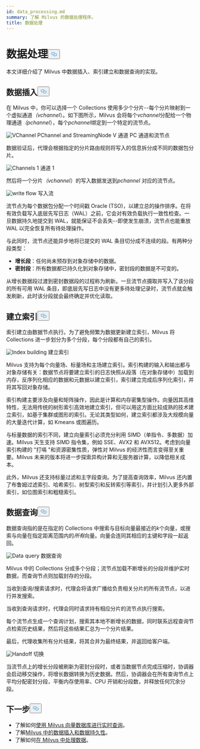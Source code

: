 ```yaml
---
id: data_processing.md
summary: 了解 Milvus 的数据处理程序。
title: 数据处理
---
```

<h1 id="Data-Processing" class="common-anchor-header">数据处理<button data-href="#Data-Processing" class="anchor-icon" translate="no">
      <svg translate="no"
        aria-hidden="true"
        focusable="false"
        height="20"
        version="1.1"
        viewBox="0 0 16 16"
        width="16"
      >
        <path
          fill="#0092E4"
          fill-rule="evenodd"
          d="M4 9h1v1H4c-1.5 0-3-1.69-3-3.5S2.55 3 4 3h4c1.45 0 3 1.69 3 3.5 0 1.41-.91 2.72-2 3.25V8.59c.58-.45 1-1.27 1-2.09C10 5.22 8.98 4 8 4H4c-.98 0-2 1.22-2 2.5S3 9 4 9zm9-3h-1v1h1c1 0 2 1.22 2 2.5S13.98 12 13 12H9c-.98 0-2-1.22-2-2.5 0-.83.42-1.64 1-2.09V6.25c-1.09.53-2 1.84-2 3.25C6 11.31 7.55 13 9 13h4c1.45 0 3-1.69 3-3.5S14.5 6 13 6z"
        ></path>
      </svg>
    </button></h1><p>本文详细介绍了 Milvus 中数据插入、索引建立和数据查询的实现。</p>
<h2 id="Data-insertion" class="common-anchor-header">数据插入<button data-href="#Data-insertion" class="anchor-icon" translate="no">
      <svg translate="no"
        aria-hidden="true"
        focusable="false"
        height="20"
        version="1.1"
        viewBox="0 0 16 16"
        width="16"
      >
        <path
          fill="#0092E4"
          fill-rule="evenodd"
          d="M4 9h1v1H4c-1.5 0-3-1.69-3-3.5S2.55 3 4 3h4c1.45 0 3 1.69 3 3.5 0 1.41-.91 2.72-2 3.25V8.59c.58-.45 1-1.27 1-2.09C10 5.22 8.98 4 8 4H4c-.98 0-2 1.22-2 2.5S3 9 4 9zm9-3h-1v1h1c1 0 2 1.22 2 2.5S13.98 12 13 12H9c-.98 0-2-1.22-2-2.5 0-.83.42-1.64 1-2.09V6.25c-1.09.53-2 1.84-2 3.25C6 11.31 7.55 13 9 13h4c1.45 0 3-1.69 3-3.5S14.5 6 13 6z"
        ></path>
      </svg>
    </button></h2><p>在 Milvus 中，你可以选择一个 Collections 使用多少个分片--每个分片映射到一个虚拟通道<em>（vchannel</em>）。如下图所示，Milvus 会将每个<em>vchannel</em>分配给一个物理通道<em>（pchannel</em>），每个<em>pchannel</em>绑定到一个特定的流节点。</p>
<p>
  
   <span class="img-wrapper"> <img translate="no" src="/docs/v2.6.x/assets/pvchannel_wal.png" alt="VChannel PChannel and StreamingNode" class="doc-image" id="vchannel-pchannel-and-streamingnode" />
   </span> <span class="img-wrapper"> <span>V 通道 PC 通道和流节点</span> </span></p>
<p>数据验证后，代理会根据指定的分片路由规则将写入的信息拆分成不同的数据包分片。</p>
<p>
  
   <span class="img-wrapper"> <img translate="no" src="/docs/v2.6.x/assets/channels_1.png" alt="Channels 1" class="doc-image" id="channels-1" />
   </span> <span class="img-wrapper"> <span>通道 1</span> </span></p>
<p>然后将一个分片<em>（vchannel</em>）的写入数据发送到<em>pchannel</em> 对应的流节点。</p>
<p>
  
   <span class="img-wrapper"> <img translate="no" src="/docs/v2.6.x/assets/written_data_flow.png" alt="write flow" class="doc-image" id="write-flow" />
   </span> <span class="img-wrapper"> <span>写入流</span> </span></p>
<p>流节点为每个数据包分配一个时间戳 Oracle (TSO)，以建立总的操作排序。在将有效负载写入底层先写日志（WAL）之前，它会对有效负载执行一致性检查。一旦数据持久地提交到 WAL，就能保证不会丢失--即使发生崩溃，流节点也能重放 WAL 以完全恢复所有待处理操作。</p>
<p>与此同时，流节点还能异步地将已提交的 WAL 条目切分成不连续的段。有两种分段类型：</p>
<ul>
<li><strong>增长段</strong>：任何尚未预存到对象存储中的数据。</li>
<li><strong>密封段</strong>：所有数据都已持久化到对象存储中，密封段的数据是不可变的。</li>
</ul>
<p>从增长数据段过渡到密封数据段的过程称为刷新。一旦流节点摄取并写入了该分段的所有可用 WAL 条目，即底层先写日志中没有更多待处理记录时，流节点就会触发刷新，此时该分段就会最终确定并优化读取。</p>
<h2 id="Index-building" class="common-anchor-header">建立索引<button data-href="#Index-building" class="anchor-icon" translate="no">
      <svg translate="no"
        aria-hidden="true"
        focusable="false"
        height="20"
        version="1.1"
        viewBox="0 0 16 16"
        width="16"
      >
        <path
          fill="#0092E4"
          fill-rule="evenodd"
          d="M4 9h1v1H4c-1.5 0-3-1.69-3-3.5S2.55 3 4 3h4c1.45 0 3 1.69 3 3.5 0 1.41-.91 2.72-2 3.25V8.59c.58-.45 1-1.27 1-2.09C10 5.22 8.98 4 8 4H4c-.98 0-2 1.22-2 2.5S3 9 4 9zm9-3h-1v1h1c1 0 2 1.22 2 2.5S13.98 12 13 12H9c-.98 0-2-1.22-2-2.5 0-.83.42-1.64 1-2.09V6.25c-1.09.53-2 1.84-2 3.25C6 11.31 7.55 13 9 13h4c1.45 0 3-1.69 3-3.5S14.5 6 13 6z"
        ></path>
      </svg>
    </button></h2><p>索引建立由数据节点执行。为了避免频繁为数据更新建立索引，Milvus 将 Collections 进一步划分为多个分段，每个分段都有自己的索引。</p>
<p>
  
   <span class="img-wrapper"> <img translate="no" src="/docs/v2.6.x/assets/index_building.png" alt="Index building" class="doc-image" id="index-building" />
   </span> <span class="img-wrapper"> <span>建立索引</span> </span></p>
<p>Milvus 支持为每个向量场、标量场和主场建立索引。索引构建的输入和输出都与对象存储有关：数据节点将要建立索引的日志快照从段落（在对象存储中）加载到内存，反序列化相应的数据和元数据以建立索引，索引建立完成后序列化索引，并将其写回对象存储。</p>
<p>索引构建主要涉及向量和矩阵操作，因此是计算和内存密集型操作。向量因其高维特性，无法用传统的树形索引高效地建立索引，但可以用这方面比较成熟的技术建立索引，如基于集群或图形的索引。无论其类型如何，建立索引都涉及大规模向量的大量迭代计算，如 Kmeans 或图遍历。</p>
<p>与标量数据的索引不同，建立向量索引必须充分利用 SIMD（单指令、多数据）加速。Milvus 天生支持 SIMD 指令集，例如 SSE、AVX2 和 AVX512。考虑到向量索引构建的 "打嗝 "和资源密集性质，弹性对 Milvus 的经济性而言变得至关重要。Milvus 未来的版本将进一步探索异构计算和无服务器计算，以降低相关成本。</p>
<p>此外，Milvus 还支持标量过滤和主字段查询。为了提高查询效率，Milvus 还内置了布鲁姆过滤索引、哈希索引、树型索引和反转索引等索引，并计划引入更多外部索引，如位图索引和粗糙索引。</p>
<h2 id="Data-query" class="common-anchor-header">数据查询<button data-href="#Data-query" class="anchor-icon" translate="no">
      <svg translate="no"
        aria-hidden="true"
        focusable="false"
        height="20"
        version="1.1"
        viewBox="0 0 16 16"
        width="16"
      >
        <path
          fill="#0092E4"
          fill-rule="evenodd"
          d="M4 9h1v1H4c-1.5 0-3-1.69-3-3.5S2.55 3 4 3h4c1.45 0 3 1.69 3 3.5 0 1.41-.91 2.72-2 3.25V8.59c.58-.45 1-1.27 1-2.09C10 5.22 8.98 4 8 4H4c-.98 0-2 1.22-2 2.5S3 9 4 9zm9-3h-1v1h1c1 0 2 1.22 2 2.5S13.98 12 13 12H9c-.98 0-2-1.22-2-2.5 0-.83.42-1.64 1-2.09V6.25c-1.09.53-2 1.84-2 3.25C6 11.31 7.55 13 9 13h4c1.45 0 3-1.69 3-3.5S14.5 6 13 6z"
        ></path>
      </svg>
    </button></h2><p>数据查询指的是在指定的 Collections 中搜索与目标向量最接近的<em>k</em>个向量，或搜索与向量在指定距离范围内的<em>所有</em>向量。向量会连同其相应的主键和字段一起返回。</p>
<p>
  
   <span class="img-wrapper"> <img translate="no" src="/docs/v2.6.x/assets/data_query.jpg" alt="Data query" class="doc-image" id="data-query" />
   </span> <span class="img-wrapper"> <span>数据查询</span> </span></p>
<p>Milvus 中的 Collections 分成多个分段；流节点加载不断增长的分段并维护实时数据，而查询节点则加载封存的分段。</p>
<p>当收到查询/搜索请求时，代理会将请求广播给负责相关分片的所有流节点，以进行并发搜索。</p>
<p>当收到查询请求时，代理会同时请求持有相应分片的流节点执行搜索。</p>
<p>每个流节点生成一个查询计划，搜索其本地不断增长的数据，同时联系远程查询节点检索历史结果，然后将这些结果汇总为一个分片结果。</p>
<p>最后，代理收集所有分片结果，将其合并为最终结果，并返回给客户端。</p>
<p>
  
   <span class="img-wrapper"> <img translate="no" src="/docs/v2.6.x/assets/handoff.png" alt="Handoff" class="doc-image" id="handoff" />
   </span> <span class="img-wrapper"> <span>切换</span> </span></p>
<p>当流节点上的增长分段被刷新为密封分段时，或者当数据节点完成压缩时，协调器会启动移交操作，将增长数据转换为历史数据。然后，协调器会在所有查询节点上平均分配密封分段，平衡内存使用率、CPU 开销和分段数，并释放任何冗余分段。</p>
<h2 id="Whats-next" class="common-anchor-header">下一步<button data-href="#Whats-next" class="anchor-icon" translate="no">
      <svg translate="no"
        aria-hidden="true"
        focusable="false"
        height="20"
        version="1.1"
        viewBox="0 0 16 16"
        width="16"
      >
        <path
          fill="#0092E4"
          fill-rule="evenodd"
          d="M4 9h1v1H4c-1.5 0-3-1.69-3-3.5S2.55 3 4 3h4c1.45 0 3 1.69 3 3.5 0 1.41-.91 2.72-2 3.25V8.59c.58-.45 1-1.27 1-2.09C10 5.22 8.98 4 8 4H4c-.98 0-2 1.22-2 2.5S3 9 4 9zm9-3h-1v1h1c1 0 2 1.22 2 2.5S13.98 12 13 12H9c-.98 0-2-1.22-2-2.5 0-.83.42-1.64 1-2.09V6.25c-1.09.53-2 1.84-2 3.25C6 11.31 7.55 13 9 13h4c1.45 0 3-1.69 3-3.5S14.5 6 13 6z"
        ></path>
      </svg>
    </button></h2><ul>
<li>了解如何<a href="https://milvus.io/blog/deep-dive-5-real-time-query.md">使用 Milvus 向量数据库进行实时查询</a>。</li>
<li>了解<a href="https://milvus.io/blog/deep-dive-4-data-insertion-and-data-persistence.md">Milvus 中的数据插入和数据持久性</a>。</li>
<li>了解如何<a href="https://milvus.io/blog/deep-dive-3-data-processing.md">在 Milvus 中处理数据</a>。</li>
</ul>
